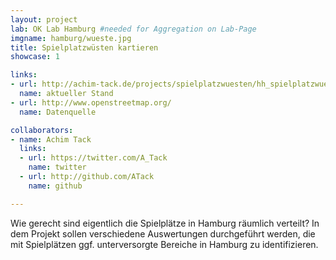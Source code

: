 ```yaml
---
layout: project
lab: OK Lab Hamburg #needed for Aggregation on Lab-Page
imgname: hamburg/wueste.jpg
title: Spielplatzwüsten kartieren
showcase: 1

links:
- url: http://achim-tack.de/projects/spielplatzwuesten/hh_spielplatzwuesten.html
  name: aktueller Stand
- url: http://www.openstreetmap.org/
  name: Datenquelle

collaborators:
- name: Achim Tack
  links:
  - url: https://twitter.com/A_Tack
    name: twitter
  - url: http://github.com/ATack
    name: github

---
```


Wie gerecht sind eigentlich die Spielplätze in Hamburg räumlich verteilt? In dem Projekt sollen verschiedene Auswertungen durchgeführt werden, die mit Spielplätzen ggf. unterversorgte Bereiche in Hamburg zu identifizieren.
